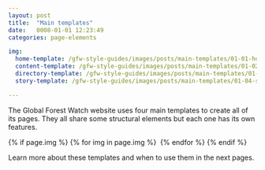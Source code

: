 ```yaml
---
layout: post
title:  "Main templates"
date:   0008-01-01 12:23:49
categories: page-elements

img:
  home-template: /gfw-style-guides/images/posts/main-templates/01-01-home-template.png
  content-template: /gfw-style-guides/images/posts/main-templates/01-02-content-template.png
  directory-template: /gfw-style-guides/images/posts/main-templates/01-03-directory-template.png
  story-template: /gfw-style-guides/images/posts/main-templates/01-04-story-template.png

---
```


The Global Forest Watch website uses four main templates to create all of its pages. They all share
some structural elements but each one has its own features.


<div class="gallery">
  {% if page.img %}
    {% for img in page.img %}
      <img src="{{img[1]}}" alt="">
    {% endfor %}
  {% endif %}
</div>



Learn more about these templates and when to use them in the next pages.
